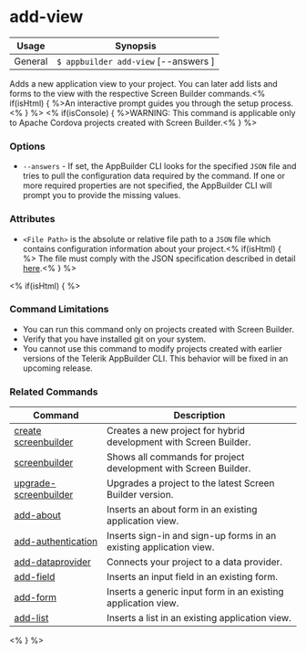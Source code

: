 add-view
==========

Usage | Synopsis
------|-------
General | `$ appbuilder add-view` [--answers <File Path>]

Adds a new application view to your project. You can later add lists and forms to the view with the respective Screen Builder commands.<% if(isHtml) { %>An interactive prompt guides you through the setup process.<% } %>
<% if(isConsole) { %>WARNING: This command is applicable only to Apache Cordova projects created with Screen Builder.<% } %>

### Options

* `--answers` - If set, the AppBuilder CLI looks for the specified `JSON` file and tries to pull the configuration data required by the command. If one or more required properties are not specified, the AppBuilder CLI will prompt you to provide the missing values.

### Attributes

* `<File Path>` is the absolute or relative file path to a `JSON` file which contains configuration information about your project.<% if(isHtml) { %> The file must comply with the JSON specification described in detail [here](http://docs.telerik.com/platform/appbuilder/creating-your-project/screen-builder-automation#add-view).<% } %>

<% if(isHtml) { %>
### Command Limitations

* You can run this command only on projects created with Screen Builder.
* Verify that you have installed git on your system.
* You cannot use this command to modify projects created with earlier versions of the Telerik AppBuilder CLI. This behavior will be fixed in an upcoming release.

### Related Commands

Command | Description
----------|----------
[create screenbuilder](../project/creation/create-screenbuilder.html) | Creates a new project for hybrid development with Screen Builder.
[screenbuilder](screenbuilder.html) | Shows all commands for project development with Screen Builder.
[upgrade-screenbuilder](upgrade-screenbuilder.html) | Upgrades a project to the latest Screen Builder version.
[add-about](add-about.html) | Inserts an about form in an existing application view.
[add-authentication](add-authentication.html) | Inserts sign-in and sign-up forms in an existing application view.
[add-dataprovider](add-dataprovider.html) | Connects your project to a data provider.
[add-field](add-field.html) | Inserts an input field in an existing form.
[add-form](add-form.html) | Inserts a generic input form in an existing application view.
[add-list](add-list.html) | Inserts a list in an existing application view.
<% } %>